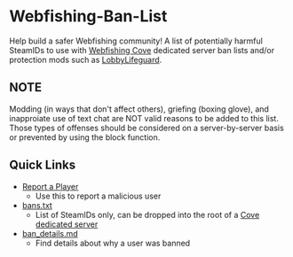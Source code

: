 # Webfishing-Ban-List
Help build a safer Webfishing community! 
A list of potentially harmful SteamIDs to use with [Webfishing Cove](https://github.com/DrMeepso/WebFishingCove) dedicated server ban lists and/or protection mods such as [LobbyLifeguard](https://thunderstore.io/c/webfishing/p/Vildravn/LobbyLifeguard/).

## NOTE
Modding (in ways that don't affect others), griefing (boxing glove), and inapproiate use of text chat are NOT valid reasons to be added to this list.
Those types of offenses should be considered on a server-by-server basis or prevented by using the block function. 

## Quick Links
- [Report a Player](https://github.com/HiiJax/Webfishing-Ban-List/issues/new?assignees=&labels=&projects=&template=player_report.yml)
  - Use this to report a malicious user
- [bans.txt](https://github.com/HiiJax/Webfishing-Ban-List/blob/main/ban_details.md)
  - List of SteamIDs only, can be dropped into the root of a [Cove dedicated server](https://github.com/DrMeepso/WebFishingCove)
- [ban_details.md](https://github.com/HiiJax/Webfishing-Ban-List/blob/main/ban_details.md)
  - Find details about why a user was banned
